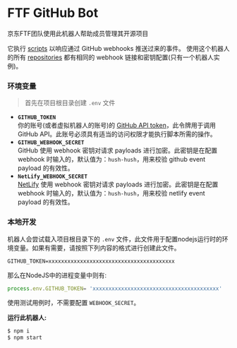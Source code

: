 # FTF GitHub Bot

京东FTF团队使用此机器人帮助成员管理其开源项目

它执行 [scripts](https://github.com/jd-ftf/github-bot/tree/master/src/scripts) 以响应通过 GitHub webhooks 推送过来的事件。
使用这个机器人的所有 [repositories](https://github.com/jd-ftf) 都有相同的 webhook 链接和密钥配置(只有一个机器人实例)。

### 环境变量

> 首先在项目根目录创建 `.env` 文件

- **`GITHUB_TOKEN`**<br>
  你的账号(或者虚拟机器人的账号)的 [GitHub API token](https://github.com/blog/1509-personal-api-tokens)，此令牌用于调用 GitHub API。此账号必须具有适当的访问权限才能执行脚本所需的操作。
- **`GITHUB_WEBHOOK_SECRET`**<br>
  GitHub 使用 webhook 密钥对请求 payloads 进行加密。此密钥是在配置 webhook 时输入的，默认值为：`hush-hush`，用来校验 github event payload 的有效性。
- **`NetLify_WEBHOOK_SECRET`**<br>
  [NetLify](https://www.netlify.com) 使用 webhook 密钥对请求 payloads 进行加密。此密钥是在配置 webhook 时输入的，默认值为：`hush-hush`，用来校验 netlify event payload 的有效性。

### 本地开发

机器人会尝试载入项目根目录下的 `.env` 文件，此文件用于配置nodejs运行时的环境变量。如果有需要，请按照下列内容的格式进行创建此文件。

```
GITHUB_TOKEN=xxxxxxxxxxxxxxxxxxxxxxxxxxxxxxxxxxxxxxxx
```
那么在NodeJS中的进程变量中则有:

```javascript
process.env.GITHUB_TOKEN= 'xxxxxxxxxxxxxxxxxxxxxxxxxxxxxxxxxxxxxxxx'
```

使用测试用例时，不需要配置 `WEBHOOK_SECRET`。

**运行此机器人:**

```bash
$ npm i
$ npm start
```
